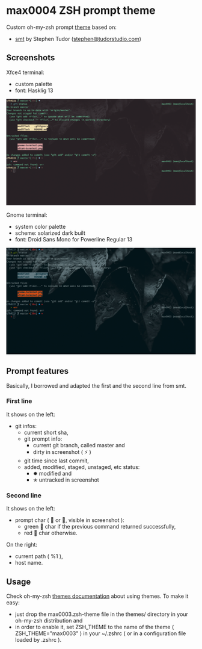 # max0004 ZSH prompt theme

Custom oh-my-zsh prompt [theme](https://github.com/max-devjs/max0003) based on:

- [smt](https://github.com/robbyrussell/oh-my-zsh/wiki/themes#smt) by Stephen 
Tudor ([stephen@tudorstudio.com](stephen@tudorstudio.com))

## Screenshots

Xfce4 terminal:

* custom palette
* font: Hasklig 13

<img alt="max0003 zsh prompt" width="600"
src="xfce4-terminal.png">

Gnome terminal:

* system color palette
* scheme: solarized dark built
* font: Droid Sans Mono for Powerline Regular 13

<img alt="max0003 zsh prompt" width="600"
src="gnome-terminal.png">

## Prompt features

Basically, I borrowed and adapted the first and the second line from smt.

### First line
It shows on the left:

* git infos:
  * current short sha,
  * git prompt info:
    * current git branch, called master and
    * dirty in screenshot ( ⚡ )
  * git time since last commit,
  * added, modified, staged, unstaged, etc status:
    * ✹ modified and
    * ✭ untracked in screenshot

### Second line
It shows on the left:

* prompt char (  or , visible in screenshot ):
  * green  char if the previous command returned successfully,
  * red  char otherwise.

On the right:

* current path ( %1 ),
* host name.

## Usage

Check oh-my-zsh [themes documentation](https://github.com/robbyrussell/oh-my-zsh/wiki/themes) 
about using themes. To make it easy:

* just drop the max0003.zsh-theme file in the themes/ directory in your 
oh-my-zsh distribution and
* in order to enable it, set ZSH_THEME to the name of the theme 
( ZSH_THEME="max0003" ) in your ~/.zshrc ( or in a configuration file loaded by 
.zshrc ).